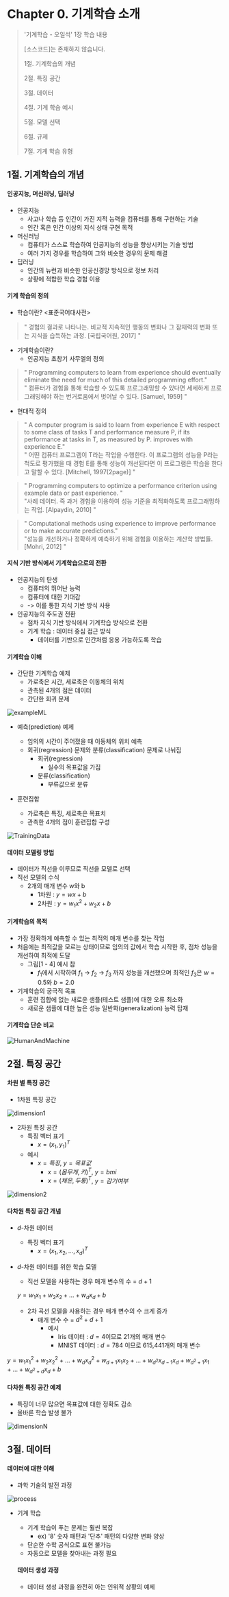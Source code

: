 #  Chapter 0. 기계학습 소개   
> '기계학습 - 오일석' 1장 학습 내용
>
> [소스코드]는 존재하지 않습니다.
> 
> 1절. 기계학습의 개념
>
> 2절. 특징 공간
>
> 3절. 데이터
>
> 4절. 기계 학습 예시
>
> 5절. 모델 선택
> 
> 6절. 규제
>
> 7절. 기계 학습 유형

## 1절. 기계학습의 개념
#### 인공지능, 머신러닝, 딥러닝
* 인공지능
  * 사고나 학습 등 인간이 가진 지적 능력을 컴퓨터를 통해 구현하는 기술
  * 인간 혹은 인간 이상의 지식 상태 구현 목적
* 머신러닝
  * 컴퓨터가 스스로 학습하여 인공지능의 성능을 향상시키는 기술 방법
  * 여러 가지 경우를 학습하여 그와 비슷한 경우의 문제 해결
* 딥러닝
  * 인간의 뉴런과 비슷한 인공신경망 방식으로 정보 처리
  * 상황에 적합한 학습 경험 이용

#### 기계 학습의 정의
* 학습이란? <표준국어대사전>
> " 경험의 결과로 나타나는. 비교적 지속적인 행동의 변화나 그 잠재력의 변화 또는 지식을 습득하는 과정. [국립국어원, 2017] "

* 기계학습이란?
  * 인공지능 초창기 사무엘의 정의
> " Programming computers to learn from experience should eventually eliminate the need for much of this detailed programming effort."     
> " 컴퓨터가 경험을 통해 학습할 수 있도록 프로그래밍할 수 있다면 세세하게 프로그래밍해야 하는 번거로움에서 벗어날 수 있다. [Samuel, 1959] "

  * 현대적 정의
> " A computer program is said to learn from experience E with respect to some class of tasks T and performance measure P, if its performance at tasks in T, as measured by P. improves with experience E."     
> " 어떤 컴퓨터 프로그램이 T라는 작업을 수행한다. 이 프로그램의 성능을 P라는 척도로 평가했을 때 경험 E를 통해 성능이 개선된다면 이 프로그램은 학습을 한다고 말할 수 있다. [Mitchell, 1997(2page)] "

> " Programming computers to optimize a performance criterion using example data or past experience. "     
> "사례 데이터. 즉 과거 경험을 이용하여 성능 기준을 최적화하도록 프로그래밍하는 작업. [Alpaydin, 2010] "

> " Computational methods using experience to improve performance or to make accurate predictions."     
> "성능을 개선하거나 정확하게 예측하기 위해 경험을 이용하는 계산학 방법들. [Mohri, 2012] "

#### 지식 기반 방식에서 기계학습으로의 전환
* 인공지능의 탄생
  * 컴퓨터의 뛰어난 능력
  * 컴퓨터에 대한 기대감
  * -> 이를 통한 지식 기반 방식 사용
* 인공지능의 주도권 전환
  * 점차 지식 기반 방식에서 기계학습 방식으로 전환
  * 기계 학습 : 데이터 중심 접근 방식
    * 데이터를 기반으로 인간처럼 응용 가능하도록 학습


#### 기계학습 이해
* 간단한 기계학습 예제
  * 가로축은 시간, 세로축은 이동체의 위치
  * 관측된 4개의 점은 데이터
  * 간단한 회귀 문제     

![exampleML](https://github.com/BangYunseo/TIL/blob/main/AI/MachineLearning/Image/ch00/exampleML.PNG)

* 예측(prediction) 예제
  * 임의의 시간이 주어졌을 때 이동체의 위치 예측
  * 회귀(regression) 문제와 분류(classification) 문제로 나눠짐
    * 회귀(regression)
      * 실수의 목표값을 가짐
    * 분류(classification)
      * 부류값으로 분류

* 훈련집합
  * 가로축은 특징, 세로축은 목표치
  * 관측한 4개의 점이 훈련집합 구성

![TrainingData](https://github.com/BangYunseo/TIL/blob/main/AI/MachineLearning/Image/ch00/TrainingData.PNG)  

#### 데이터 모델링 방법
* 데이터가 직선을 이루므로 직선을 모델로 선택
* 직선 모델의 수식
  * 2개의 매개 변수 w와 b
    * 1차원 : $y = wx + b$   
    * 2차원 : $y = w_1x^2 + w_2x + b$  

#### 기계학습의 목적    
* 가장 정확하게 예측할 수 있는 최적의 매개 변수를 찾는 작업
* 처음에는 최적값을 모르는 상태이므로 임의의 값에서 학습 시작한 후, 점차 성능을 개선하여 최적에 도달
  * 그림[1 - 4] 예시 참
    * $f_1$에서 시작하여 $f_1$ -> $f_2$ -> $f_3$ 까지 성능을 개선했으며 최적인 $f_3$은 $w=0.5$와 $b=2.0$
* 기계학습의 궁극적 목표
  * 훈련 집합에 없는 새로운 샘플(테스트 샘플)에 대한 오류 최소화
  * 새로운 샘플에 대한 높은 성능 일반화(generalization) 능력 탑재

#### 기계학습 단순 비교

![HumanAndMachine](https://github.com/BangYunseo/TIL/blob/main/AI/MachineLearning/Image/ch00/HumanAndMachine.PNG)  

## 2절. 특징 공간
#### 차원 별 특징 공간
* 1차원 특징 공간

![dimension1](https://github.com/BangYunseo/TIL/blob/main/AI/MachineLearning/Image/ch00/dimension1.PNG) 

* 2차원 특징 공간   
  * 특징 벡터 표기
    * $x=(x_1, y_1)^T$
  * 예시 
    * $x = 특징$, $y = 목표값$
      * $x=(몸무게, 키)^T$, $y=bmi$
      * $x=(체온, 두통)^T$, $y=감기 여부$

![dimension2](https://github.com/BangYunseo/TIL/blob/main/AI/MachineLearning/Image/ch00/dimension2.PNG) 

#### 다차원 특징 공간 개념
* $d$-차원 데이터
  * 특징 벡터 표기
    * $x = (x_1, x_2, ..., x_d)^T$
* $d$-차원 데이터를 위한 학습 모델
  * 직선 모델을 사용하는 경우 매개 변수의 수 = $d+1$

  $y = w_1x_1 + w_2x_2 + ... + w_dx_d + b$

  * 2차 곡선 모델을 사용하는 경우 매개 변수의 수 크게 증가
    * 매개 변수 수 = $d^2 + d + 1$
      * 예시
        * Iris 데이터 : $d = 4$이므로 21개의 매개 변수
        * MNIST 데이터 : $d = 784$ 이므로 615,441개의 매개 변수     
 
 $y = w_1x^2_1 + w_2x^2_2 + ... + w_dx^2_d + w_{d+1}x_1x_2 + ... + w_{d^2}x_{d-1}x_d+w_{{d^2}+1}x_1+...+w_{{d^2}+d}x_d+b$

#### 다차원 특징 공간 예제
* 특징이 너무 많으면 목표값에 대한 정확도 감소
* 올바른 학습 발생 불가

![dimensionN](https://github.com/BangYunseo/TIL/blob/main/AI/MachineLearning/Image/ch00/dimensionN.PNG) 

## 3절. 데이터
#### 데이터에 대한 이해
* 과학 기술의 발전 과정

![process](https://github.com/BangYunseo/TIL/blob/main/AI/MachineLearning/Image/ch00/process.PNG) 

* 기계 학습
  * 기계 학습이 푸는 문제는 훨씬 복잡
    * ex) '8' 숫자 패턴과 '단추' 패턴의 다양한 변화 양상
  * 단순한 수학 공식으로 표현 불가능
  * 자동으로 모델을 찾아내는 과정 필요

  #### 데이터 생성 과정
  * 데이터 생성 과정을 완전히 아는 인위적 상황의 예제